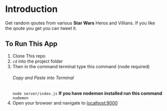 # Introduction

Get random qoutes from various **Star Wars** Heros and Villians.
If you like the qoute you get you can tweet it.

## To Run This App

1. Clone This repo
2. `cd` into the project folder
3. Then in the command terminal type this command (node required)
   ###### Copy and Paste into Terminal
   `node server/index.js`
   **If you have nodemon installed run this command**
   `nodemon`
4. Open your browser and navigate to [localhost:9000](http://localhost:9000)
